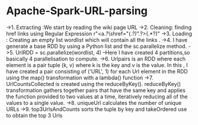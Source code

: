 # Apache-Spark-URL-parsing

->1.	Extracting :We start by reading the wiki page URL 
->2.	Cleaning: finding href links using Regular Expression r"<a.*?\s*href=\"(.*?)\".*?>(.*?)</a>" 
->3.	Loading : Creating an empty list wordlist which will contain all the links .
->4.	I have generate a base RDD by using a Python list and the sc.parallelize method.
->5.	UrlRDD = sc.parallelize(wordlist, 4) –Here I have created 4 partitions,so basically 4 parallelisation to compute.
->6.	Urlpairs is an RDD where each element is a pair tuple (k, v) where k is the key and v is the value. In this , I have created a pair consisting of ('URL', 1) for each Url element in the RDD using the map() transformation with a lambda() function
->7.	UrlCountsCollected is created using the reduceByKey(). reduceByKey() transformation gathers together pairs that have the same key and applies the function provided to two values at a time, iteratively reducing all of the values to a single value.
->8.	uniqueUrl calculates the number of unique URLs 
->9.	top3UrlsAndCounts sorts the tuple by key and takeOrdered  use to obtain the top 3 Urls 
